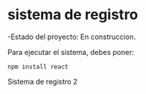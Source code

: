 <h1> sistema de registro </h1>

-Estado del proyecto: En construccion.

Para ejecutar el sistema, debes poner:

```npm install react```

Sistema de registro 2
